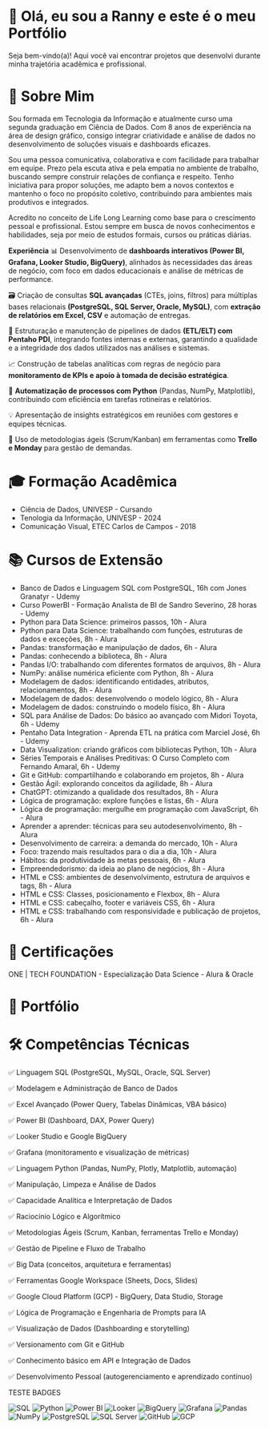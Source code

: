 # 👋  **Olá, eu sou a Ranny e este é o meu Portfólio** 
Seja bem-vindo(a)! Aqui você vai encontrar projetos que desenvolvi durante minha trajetória acadêmica e profissional.

# 💼 **Sobre Mim**
Sou formada em Tecnologia da Informação e atualmente curso uma segunda graduação em Ciência de Dados. Com 8 anos de experiência na área de design gráfico, consigo integrar criatividade e análise de dados no desenvolvimento de soluções visuais e dashboards eficazes.

Sou uma pessoa comunicativa, colaborativa e com facilidade para trabalhar em equipe. Prezo pela escuta ativa e pela empatia no ambiente de trabalho, buscando sempre construir relações de confiança e respeito. Tenho iniciativa para propor soluções, me adapto bem a novos contextos e mantenho o foco no propósito coletivo, contribuindo para ambientes mais produtivos e integrados.

Acredito no conceito de Life Long Learning como base para o crescimento pessoal e profissional. Estou sempre em busca de novos conhecimentos e habilidades, seja por meio de estudos formais, cursos ou práticas diárias.

**Experiência**
📊 Desenvolvimento de **dashboards interativos (Power BI, Grafana, Looker Studio, BigQuery)**, alinhados às necessidades das áreas de negócio, com foco em dados educacionais e análise de métricas de performance.

🗃️ Criação de consultas **SQL avançadas** (CTEs, joins, filtros) para múltiplas bases relacionais **(PostgreSQL, SQL Server, Oracle, MySQL)**, com **extração de relatórios em Excel, CSV** e automação de entregas.

🔄 Estruturação e manutenção de pipelines de dados **(ETL/ELT) com Pentaho PDI**, integrando fontes internas e externas, garantindo a qualidade e a integridade dos dados utilizados nas análises e sistemas.

📈 Construção de tabelas analíticas com regras de negócio para **monitoramento de KPIs e apoio à tomada de decisão estratégica**.

🤖 **Automatização de processos com Python** (Pandas, NumPy, Matplotlib), contribuindo com eficiência em tarefas rotineiras e relatórios.

💡 Apresentação de insights estratégicos em reuniões com gestores e equipes técnicas.

🤝 Uso de metodologias ágeis (Scrum/Kanban) em ferramentas como **Trello e Monday** para gestão de demandas.

# 🎓 **Formação Acadêmica**
- Ciência de Dados, UNIVESP - Cursando
- Tenologia da Informação, UNIVESP - 2024
- Comunicação Visual, ETEC Carlos de Campos - 2018

# 📚 **Cursos de Extensão**
- Banco de Dados e Linguagem SQL com PostgreSQL, 16h com Jones Granatyr - Udemy
- Curso PowerBI - Formação Analista de BI de Sandro Severino, 28 horas - Udemy
- Python para Data Science: primeiros passos, 10h - Alura
- Python para Data Science: trabalhando com funções, estruturas de dados e exceções, 8h - Alura
- Pandas: transformação e manipulação de dados, 6h - Alura
- Pandas: conhecendo a biblioteca, 8h - Alura
- Pandas I/O: trabalhando com diferentes formatos de arquivos, 8h - Alura
- NumPy: análise numérica eficiente com Python, 8h - Alura
- Modelagem de dados: identificando entidades, atributos, relacionamentos, 8h - Alura
- Modelagem de dados: desenvolvendo o modelo lógico, 8h - Alura
- Modelagem de dados: construindo o modelo físico, 8h - Alura
- SQL para Análise de Dados: Do básico ao avançado com Midori Toyota, 6h - Udemy
- Pentaho Data Integration - Aprenda ETL na prática com Marciel José, 6h - Udemy
- Data Visualization: criando gráficos com bibliotecas Python, 10h - Alura
- Séries Temporais e Análises Preditivas: O Curso Completo com Fernando Amaral, 6h - Udemy
- Git e GitHub: compartilhando e colaborando em projetos, 8h - Alura
- Gestão Ágil: explorando conceitos da agilidade, 8h - Alura
- ChatGPT: otimizando a qualidade dos resultados, 8h - Alura
- Lógica de programação: explore funções e listas, 6h - Alura
- Lógica de programação: mergulhe em programação com JavaScript, 6h - Alura
- Aprender a aprender: técnicas para seu autodesenvolvimento, 8h - Alura
- Desenvolvimento de carreira: a demanda do mercado, 10h - Alura
- Foco: trazendo mais resultados para o dia a dia, 10h - Alura
- Hábitos: da produtividade às metas pessoais, 6h - Alura
- Empreendedorismo: da ideia ao plano de negócios, 8h - Alura
- HTML e CSS: ambientes de desenvolvimento, estrutura de arquivos e tags, 8h - Alura
- HTML e CSS: Classes, posicionamento e Flexbox, 8h - Alura
- HTML e CSS: cabeçalho, footer e variáveis CSS, 6h - Alura
- HTML e CSS: trabalhando com responsividade e publicação de projetos, 6h - Alura

# 🏅 **Certificações**
ONE | TECH FOUNDATION - Especialização Data Science - Alura & Oracle

# 📁 **Portfólio**

# 🛠️ **Competências Técnicas**
✅ Linguagem SQL (PostgreSQL, MySQL, Oracle, SQL Server)

✅ Modelagem e Administração de Banco de Dados

✅ Excel Avançado (Power Query, Tabelas Dinâmicas, VBA básico)

✅ Power BI (Dashboard, DAX, Power Query)

✅ Looker Studio e Google BigQuery

✅ Grafana (monitoramento e visualização de métricas)

✅ Linguagem Python (Pandas, NumPy, Plotly, Matplotlib, automação)

✅ Manipulação, Limpeza e Análise de Dados

✅ Capacidade Analítica e Interpretação de Dados

✅ Raciocínio Lógico e Algorítmico

✅ Metodologias Ágeis (Scrum, Kanban, ferramentas Trello e Monday)

✅ Gestão de Pipeline e Fluxo de Trabalho

✅ Big Data (conceitos, arquitetura e ferramentas)

✅ Ferramentas Google Workspace (Sheets, Docs, Slides)

✅ Google Cloud Platform (GCP) - BigQuery, Data Studio, Storage

✅ Lógica de Programação e Engenharia de Prompts para IA

✅ Visualização de Dados (Dashboarding e storytelling)

✅ Versionamento com Git e GitHub

✅ Conhecimento básico em API e Integração de Dados

✅ Desenvolvimento Pessoal (autogerenciamento e aprendizado contínuo)



TESTE BADGES

![SQL](https://img.shields.io/badge/SQL-005C84?style=for-the-badge&logo=postgresql&logoColor=white)
![Python](https://img.shields.io/badge/Python-3776AB?style=for-the-badge&logo=python&logoColor=white)
![Power BI](https://img.shields.io/badge/Power%20BI-F2C811?style=for-the-badge&logo=powerbi&logoColor=black)
![Looker](https://img.shields.io/badge/Looker-4285F4?style=for-the-badge&logo=looker&logoColor=white)
![BigQuery](https://img.shields.io/badge/BigQuery-669DF6?style=for-the-badge&logo=googlebigquery&logoColor=white)
![Grafana](https://img.shields.io/badge/Grafana-F46800?style=for-the-badge&logo=grafana&logoColor=white)
![Pandas](https://img.shields.io/badge/Pandas-150458?style=for-the-badge&logo=pandas&logoColor=white)
![NumPy](https://img.shields.io/badge/NumPy-013243?style=for-the-badge&logo=numpy&logoColor=white)
![PostgreSQL](https://img.shields.io/badge/PostgreSQL-336791?style=for-the-badge&logo=postgresql&logoColor=white)
![SQL Server](https://img.shields.io/badge/SQL%20Server-CC2927?style=for-the-badge&logo=microsoftsqlserver&logoColor=white)
![GitHub](https://img.shields.io/badge/GitHub-000000?style=for-the-badge&logo=github&logoColor=white)
![GCP](https://img.shields.io/badge/GCP-4285F4?style=for-the-badge&logo=googlecloud&logoColor=white)
